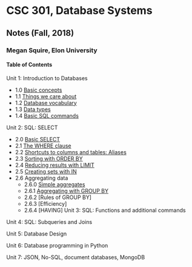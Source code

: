 # CSC 301, Database Systems
## Notes (Fall, 2018)
### Megan Squire, Elon University

#### Table of Contents
Unit 1: Introduction to Databases

* 1.0 [Basic concepts](https://github.com/megansquire/CSC301Fall2018/blob/master/Unit1/1.0Notes.md)
* 1.1 [Things we care about](https://github.com/megansquire/CSC301Fall2018/blob/master/Unit1/1.1Notes.md)
* 1.2 [Database vocabulary](https://github.com/megansquire/CSC301Fall2018/blob/master/Unit1/1.2Notes.md)
* 1.3 [Data types](https://github.com/megansquire/CSC301Fall2018/blob/master/Unit1/1.3Notes.md)
* 1.4 [Basic SQL commands](https://github.com/megansquire/CSC301Fall2018/blob/master/Unit1/1.4Notes.md)

Unit 2: SQL: SELECT
* 2.0 [Basic SELECT]()
* 2.1 [The WHERE clause]()
* 2.2 [Shortcuts to columns and tables: Aliases]()
* 2.3 [Sorting with ORDER BY]()
* 2.4 [Reducing results with LIMIT]()
* 2.5 [Creating sets with IN]()
* 2.6 Aggregating data
    - 2.6.0 [Simple aggregates]()
    - 2.6.1 [Aggregating with GROUP BY]()
    - 2.6.2 [Rules of GROUP BY]
    - 2.6.3 [Efficiency]
    - 2.6.4 [HAVING]
Unit 3: SQL: Functions and additional commands

Unit 4: SQL: Subqueries and Joins

Unit 5: Database Design

Unit 6: Database programming in Python

Unit 7: JSON, No-SQL, document databases, MongoDB
